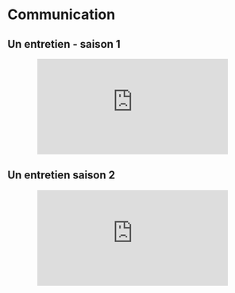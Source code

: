 <!--
Created by Its-Just-Nans - https://github.com/Its-Just-Nans
Copyright Its-Just-Nans
--->

# Communication

## Un entretien - saison 1

<div style="text-align:center">
<iframe style="width:40vw;min-height: 20vw;" src="https://www.youtube.com/embed/Q9bdBegVpxY" title="YouTube video player" frameborder="0" allow="accelerometer; autoplay; clipboard-write; encrypted-media; gyroscope; picture-in-picture" allowfullscreen></iframe>
</div>

## Un entretien saison 2

<div style="text-align:center">
<iframe style="width:40vw;min-height: 20vw;" src="https://www.youtube.com/embed/N9h7pBLeroA" title="YouTube video player" frameborder="0" allow="accelerometer; autoplay; clipboard-write; encrypted-media; gyroscope; picture-in-picture" allowfullscreen></iframe>
</div>
